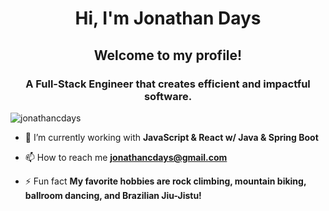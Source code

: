 <h1 align="center">Hi, I'm Jonathan Days</h1>
<h2 align="center">Welcome to my profile!</h2>
<h3 align="center">A Full-Stack Engineer that creates efficient and impactful software.</h3>

<p align="left"> <img src="https://komarev.com/ghpvc/?username=jonathancdays&label=Profile%20views&color=0e75b6&style=flat" alt="jonathancdays" /> </p>

- 🌱 I’m currently working with **JavaScript & React w/ Java & Spring Boot**

- 📫 How to reach me **jonathancdays@gmail.com**

- ⚡ Fun fact **My favorite hobbies are rock climbing, mountain biking, ballroom dancing, and Brazilian Jiu-Jistu!**

<!-- BLOG-POST-LIST:START -->
<!-- BLOG-POST-LIST:END -->

